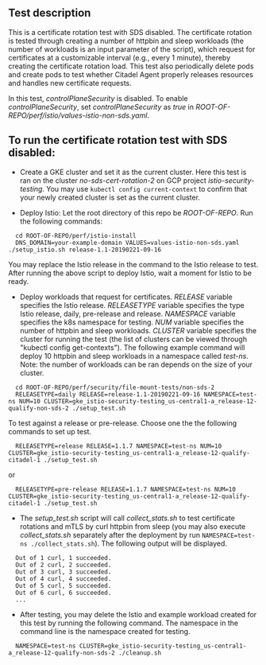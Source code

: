 ## Test description
This is a certificate rotation test with SDS disabled.
The certificate rotation is tested through creating a number of
httpbin and sleep workloads (the number of workloads is an input parameter of the script),
which request for certificates at a customizable interval (e.g., every 1 minute),
thereby creating the certificate rotation load. This test also
periodically delete pods and create pods to test whether Citadel Agent
properly releases resources and handles new certificate requests.

In this test, *controlPlaneSecurity* is disabled. To enable 
*controlPlaneSecurity*, set *controlPlaneSecurity* as *true* in
*ROOT-OF-REPO/perf/istio/values-istio-non-sds.yaml*.

## To run the certificate rotation test with SDS disabled:
- Create a GKE cluster and set it as the current cluster.
Here this test is ran on the cluster *no-sds-cert-rotation-2*
on GCP project *istio-security-testing*.
You may use `kubectl config current-context` to confirm that your newly created cluster
is set as the current cluster.

- Deploy Istio:
Let the root directory of this repo be *ROOT-OF-REPO*.
Run the following commands:
```
  cd ROOT-OF-REPO/perf/istio-install
  DNS_DOMAIN=your-example-domain VALUES=values-istio-non-sds.yaml ./setup_istio.sh release-1.1-20190221-09-16
```  
You may replace the Istio release
in the command to the Istio release to test.
After running the above script to deploy Istio, wait a moment for Istio to be ready.

- Deploy workloads that request for certificates. 
*RELEASE* variable specifies the Istio release. 
*RELEASETYPE* variable specifies the type Istio release, daily, pre-release and release.
*NAMESPACE* variable specifies the k8s namespace for testing.
*NUM* variable specifies the number of httpbin and sleep workloads.
*CLUSTER* variable specifies the cluster for running the test
(the list of clusters can be viewed through "kubectl config get-contexts").
The following example command will deploy 10 httpbin and sleep workloads in
a namespace called *test-ns*.
Note: the number of workloads can be ran depends on the size of your cluster.
```
  cd ROOT-OF-REPO/perf/security/file-mount-tests/non-sds-2
  RELEASETYPE=daily RELEASE=release-1.1-20190221-09-16 NAMESPACE=test-ns NUM=10 CLUSTER=gke_istio-security-testing_us-central1-a_release-12-qualify-non-sds-2 ./setup_test.sh
```
To test against a release or pre-release. Choose one the the following commands to set up test. 
```
  RELEASETYPE=release RELEASE=1.1.7 NAMESPACE=test-ns NUM=10 CLUSTER=gke_istio-security-testing_us-central1-a_release-12-qualify-citadel-1 ./setup_test.sh
```
or
```
  RELEASETYPE=pre-release RELEASE=1.1.7 NAMESPACE=test-ns NUM=10 CLUSTER=gke_istio-security-testing_us-central1-a_release-12-qualify-citadel-1 ./setup_test.sh
```

- The *setup_test.sh* script will call *collect_stats.sh* to test certificate
rotations and mTLS by curl httpbin from sleep (you may also execute *collect_stats.sh*
separately after the deployment by run `NAMESPACE=test-ns ./collect_stats.sh`). 
The following output will be displayed.
```
  Out of 1 curl, 1 succeeded.
  Out of 2 curl, 2 succeeded.
  Out of 3 curl, 3 succeeded.
  Out of 4 curl, 4 succeeded.
  Out of 5 curl, 5 succeeded.
  Out of 6 curl, 6 succeeded.
  ...
```

- After testing, you may delete the Istio and example workload created for this test
by running the following command. The namespace in the command line is the namespace
created for testing.
```
  NAMESPACE=test-ns CLUSTER=gke_istio-security-testing_us-central1-a_release-12-qualify-non-sds-2 ./cleanup.sh
```
